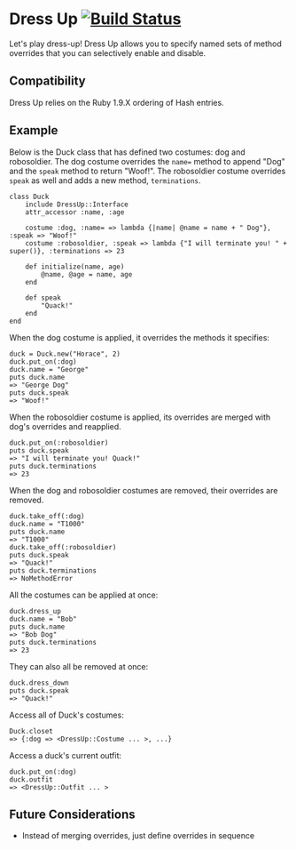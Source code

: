 # Dress Up [![Build Status](https://secure.travis-ci.org/mhgbrown/dress_up.png)](http://travis-ci.org/mhgbrown/dress_up)
Let's play dress-up! Dress Up allows you to specify named sets of method overrides that you can selectively enable and disable.

## Compatibility
Dress Up relies on the Ruby 1.9.X ordering of Hash entries.

## Example
Below is the Duck class that has defined two costumes: dog and robosoldier.  The dog costume overrides the ```name=``` method to append "Dog" and the ```speak``` method to return "Woof!".  The robosoldier costume overrides ```speak``` as well and adds a new method, ```terminations```.

	class Duck
		include DressUp::Interface
		attr_accessor :name, :age

		costume :dog, :name= => lambda {|name| @name = name + " Dog"}, :speak => "Woof!"
		costume :robosoldier, :speak => lambda {"I will terminate you! " + super()}, :terminations => 23

		def initialize(name, age)
			@name, @age = name, age
		end

		def speak
			"Quack!"
		end
	end

When the dog costume is applied, it overrides the methods it specifies:

	duck = Duck.new("Horace", 2)
	duck.put_on(:dog)
	duck.name = "George"
	puts duck.name
	=> "George Dog"
	puts duck.speak
	=> "Woof!"

When the robosoldier costume is applied, its overrides are merged with dog's overrides and reapplied.

	duck.put_on(:robosoldier)
	puts duck.speak
	=> "I will terminate you! Quack!"
	puts duck.terminations
	=> 23

When the dog and robosoldier costumes are removed, their overrides are removed.

	duck.take_off(:dog)
	duck.name = "T1000"
	puts duck.name
	=> "T1000"
	duck.take_off(:robosoldier)
	puts duck.speak
	=> "Quack!"
	puts duck.terminations
	=> NoMethodError

All the costumes can be applied at once:

	duck.dress_up
	duck.name = "Bob"
	puts duck.name
	=> "Bob Dog"
	puts duck.terminations
	=> 23

They can also all be removed at once:

	duck.dress_down
	puts duck.speak
	=> "Quack!"

Access all of Duck's costumes:

	Duck.closet
	=> {:dog => <DressUp::Costume ... >, ...}

Access a duck's current outfit:

	duck.put_on(:dog)
	duck.outfit
	=> <DressUp::Outfit ... >

## Future Considerations
 * Instead of merging overrides, just define overrides in sequence


